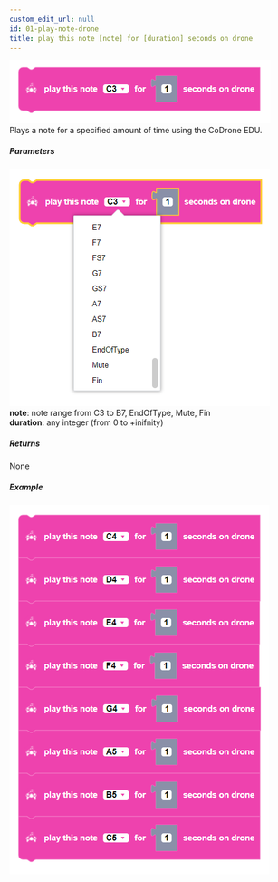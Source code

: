 ```yaml
---
custom_edit_url: null
id: 01-play-note-drone
title: play this note [note] for [duration] seconds on drone
---
```


![drone buzzer block image](play_note_drone.PNG)<br />
Plays a note for a specified amount of time using the CoDrone EDU.

##### Parameters
![drone buzzer block image](play_note_drone_params.PNG) <br />
**note**: note range from C3 to B7, EndOfType, Mute, Fin <br />
**duration**: any integer (from 0 to +inifnity)

##### Returns

None

##### Example

![drone buzzer example](play_note_drone_example.PNG)
